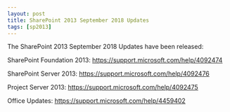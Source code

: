 ```yaml
---
layout: post
title: SharePoint 2013 September 2018 Updates
tags: [sp2013]
---
```


The SharePoint 2013 September 2018 Updates have been released:

SharePoint Foundation 2013: <https://support.microsoft.com/help/4092474>

SharePoint Server 2013: <https://support.microsoft.com/help/4092476>

Project Server 2013: <https://support.microsoft.com/help/4092475>

Office Updates: <https://support.microsoft.com/help/4459402>